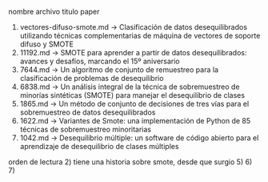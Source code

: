 nombre archivo	titulo paper

1) vectores-difuso-smote.md -> 	Clasificación de datos desequilibrados utilizando técnicas complementarias de máquina de vectores de soporte difuso y SMOTE
2) 11192.md ->	SMOTE para aprender a partir de datos desequilibrados: avances y desafíos, marcando el 15º aniversario
3) 7644.md ->	Un algoritmo de conjunto de remuestreo para la clasificación de problemas de desequilibrio
4) 6838.md ->	Un análisis integral de la técnica de sobremuestreo de minorías sintéticas (SMOTE) para manejar el desequilibrio de clases
5) 1865.md ->	Un método de conjunto de decisiones de tres vías para el sobremuestreo de datos desequilibrados
6) 1622.md ->	Variantes de Smote: una implementación de Python de 85 técnicas de sobremuestreo minoritarias
7) 1042.md ->	Desequilibrio múltiple: un software de código abierto para el aprendizaje de desequilibrio de clases múltiples


orden de lectura
2) tiene una historia sobre smote, desde que surgio
5) 
6) 
7) 

